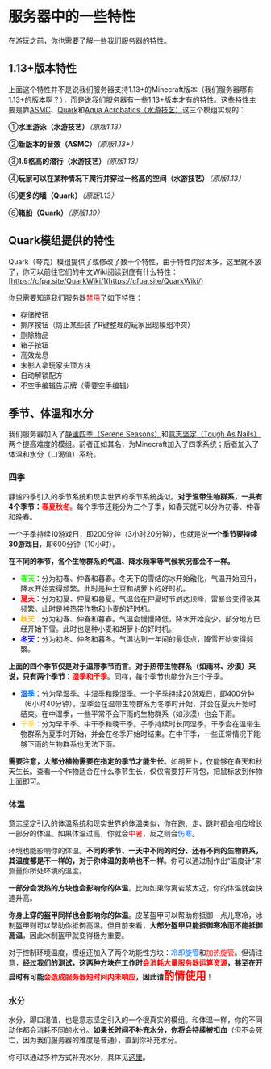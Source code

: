 # 服务器中的一些特性

在游玩之前，你也需要了解一些我们服务器的特性。

## 1.13+版本特性

上面这个特性并不是说我们服务器支持1.13+的Minecraft版本（我们服务器哪有1.13+的版本啊？），而是说我们服务器有一些1.13+版本才有的特性。这些特性主要是靠[ASMC](https://www.mcmod.cn/class/3339.html)、[Quark](https://www.mcmod.cn/class/527.html)和[Aqua Acrobatics（水游技艺）](https://www.mcmod.cn/class/3306.html)这三个模组实现的：

①**水里游泳（水游技艺）**_（原版1.13）_

②**新版本的音效（ASMC）**_（原版1.13+）_

③**1.5格高的潜行（水游技艺）**_（原版1.13）_

④**玩家可以在某种情况下爬行并穿过一格高的空间（水游技艺）**_（原版1.13）_

⑤**更多的墙（Quark）**_（原版1.13）_

⑥**箱船（Quark）**_（原版1.19）_

## Quark模组提供的特性

Quark（夸克）模组提供了或修改了数十个特性，由于特性内容太多，这里就不放了，你可以前往它们的中文Wiki阅读到底有什么特性：[https://cfpa.site/QuarkWiki/](https://cfpa.site/QuarkWiki/)

你只需要知道我们服务器<font color="red">禁用</font>了如下特性：

- 存储按钮
- 排序按钮（防止某些装了R键整理的玩家出现模组冲突）
- 删除物品
- 箱子按钮
- 高效龙息
- 末影人拿玩家头顶方块
- 自动解锁配方
- 不空手编辑告示牌（需要空手编辑）

## 季节、体温和水分

我们服务器加入了[静谧四季](https://www.mcmod.cn/class/1132.html)[（Serene Seasons）](https://www.mcmod.cn/class/1132.html)和[意志坚定（Tough As Nails）](https://www.mcmod.cn/class/531.html)两个提高难度的模组。前者正如其名，为Minecraft加入了四季系统；后者加入了体温和水分（口渴值）系统。

### 四季

静谧四季引入的季节系统和现实世界的季节系统类似。**对于温带生物群系，一共有4个季节：<font color="red">春夏秋冬</font>**。每个季节还能分为三个子季，如春天就可以分为初春、仲春和晚春。

一个子季持续10游戏日，即200分钟（3小时20分钟），也就是说**一个季节要持续30游戏日**，即600分钟（10小时）。

**在不同的季节，各个生物群系的气温、降水频率等气候状况都会不一样。**

- **<font color="#1FFF00">春天</font>**：分为初春、仲春和暮春。冬天下的雪结的冰开始融化，气温开始回升，降水开始变得频繁。此时是种土豆和胡萝卜的好时机。
- **<font color="red">夏天</font>**：分为初夏、仲夏和暮夏。气温会在仲夏时节到达顶峰，雷暴会变得极其频繁。此时是种热带作物和小麦的好时机。
- **<font color="#FFB700">秋天</font>**：分为初春、仲春和暮春。气温会慢慢降低，降水开始变少，部分地方已经开始下雪。此时也是种小麦和胡萝卜的好时机。
- **<font color="#0003FF">冬天</font>**：分为初冬、仲冬和暮冬。气温达到一年间的最低点，降雪开始变得频繁。

**上面的四个季节仅是对于温带季节而言**。**对于热带生物群系（如雨林、沙漠）来说，只有两个季节：<font color="red">湿季和干季</font>**。同样，每个季节也能分为三个子季。

- **<font color="#006BFF">湿季</font>**：分为早湿季、中湿季和晚湿季。一个子季持续20游戏日，即400分钟（6小时40分钟）。湿季会在温带生物群系为冬季时开始，并会在夏天开始时结束。在中湿季，一些平常不会下雨的生物群系（如沙漠）也会下雨。
- **<font color="#FFDB56">干季</font>**：分为早干季、中干季和晚干季。子季持续时长同湿季。干季会在温带生物群系为夏季时开始，并会在冬季开始时结束。在中干季，一些正常情况下能够下雨的生物群系也无法下雨。

**需要注意，大部分植物需要在指定的季节才能生长**。如胡萝卜，仅能够在春天和秋天生长。查看一个作物适合在什么季节生长，仅仅需要打开背包，把鼠标放到作物上面即可。

### 体温
意志坚定引入的体温系统和现实世界的体温类似，你在跑、走、跳时都会相应增长一部分的体温。如果体温过高，你就会<font color="red">中暑</font>，反之则会<font color="#006BFF">伤寒</font>。

环境也能影响你的体温。**不同的季节、一天中不同的时分、还有不同的生物群系，其温度都是不一样的，对于你体温的影响也不一样**。你可以通过制作出“温度计”来测量你所处环境的温度。

**一部分会发热的方块也会影响你的体温**。比如如果你离岩浆太近，你的体温就会快速升高。

**你身上穿的盔甲同样也会影响你的体温**。皮革盔甲可以帮助你抵御一点儿寒冷，冰制盔甲则可以帮助你抵御高温。但目前来看，**大部分盔甲只能抵御寒冷而不能抵御高温**，因此冰制盔甲就变得极为重要。

对于控制环境温度，模组还加入了两个功能性方块：<font color="#006BFF">冷却旋管</font>和<font color="red">加热旋管</font>。但请注意，**经过我们的测试，这两种方块在工作时<font color="red">会消耗大量服务器运算资源</font>，甚至在开启时有可能<font color="red">会造成服务器短时间内未响应</font>，因此请<font color="red" style="font-size:150%;">酌情使用</font>**！

### 水分

水分，即口渴值，也是意志坚定引入的一个很真实的模组。和体温一样，你的不同动作都会消耗不同的水分。**如果长时间不补充水分，你将会持续被扣血**（但不会死亡，因为我们服务器的难度是普通），直到你补充水分。

你可以通过多种方式补充水分，具体见[这里](https://www.yuque.com/youranserver/book/vkvxrt#TYZZ8)。
